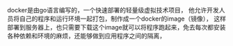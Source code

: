 docker是由go语言编写的，一个快速部署的轻量级虚拟技术项目，
他允许开发人员将自己的程序和运行环境一起打包，制作成一个docker的image（镜像），
这样部署到服务器上，也只需要下载这个image就可以将程序跑起来，免去每次都安装各种依赖和环境的麻烦，还能够做到应用程序之间的隔离，

